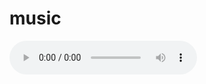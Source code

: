 # music
<audio controls>
  <source src="Flint and Steel.mp3" type="audio/mpeg">
  <source src="TNT.mp3" type="audio/mpeg">
